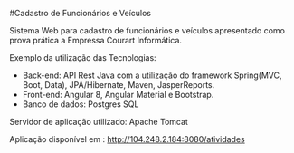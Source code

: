 #Cadastro de Funcionários e Veículos

Sistema Web para cadastro de funcionários e veículos apresentado como prova prática a Empressa Courart Informática.

Exemplo da utilização das Tecnologias:

- Back-end: API Rest Java com a utilização do framework Spring(MVC, Boot, Data), JPA/Hibernate, Maven, JasperReports.
- Front-end: Angular 8, Angular Material e Bootstrap.
- Banco de dados: Postgres SQL

Servidor de aplicação utilizado: Apache Tomcat

Aplicação disponível em : http://104.248.2.184:8080/atividades
